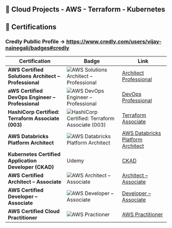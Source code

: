 ## 🚀 Cloud Projects - AWS - Terraform - Kubernetes







## 🏅 Certifications 






### Credly Publlic Profile -> https://www.credly.com/users/vijay-nainegali/badges#credly



| Certification | Badge | Link |
|---------------|-------|------|
|**AWS Certified Solutions Architect – Professional**|![AWS Solutions Architect – Professional](https://images.credly.com/size/110x110/images/2d84e428-9078-49b6-a804-13c15383d0de/image.png) |[Architect Professional](https://www.credly.com/badges/5bb819bc-ae9f-4546-b472-064949b49a4c/public_url)
|**aWS Certified DevOps Engineer – Professional**|![AWS DevOps Engineer – Professional](https://images.credly.com/size/110x110/images/bd31ef42-d460-493e-8503-39592aaf0458/image.png)|[DevOps Professional](https://www.credly.com/badges/07282de3-19b9-496e-acc7-25a31a01665e/public_url)
|**HashiCorp Certified: Terraform Associate (003)**|![HashiCorp Certified: Terraform Associate (003)](https://images.credly.com/size/110x110/images/0dc62494-dc94-469a-83af-e35309f27356/blob)|[Terraform Associate](https://www.credly.com/badges/e5da1168-fc4c-472d-bab7-d8c46d125e79/public_url)
|**AWS Databricks Platform Architect**|![AWS Databricks Platform Architect](https://api.accredible.com/v1/frontend/credential_website_embed_image/badge/162433800)|[AWS Databricks Platform Architect](https://credentials.databricks.com/ea979343-030d-4481-b670-9a296700d9bc?record_view=true)
|**Kubernetes Certified Application Developer (CKAD)**| Udemy |[CKAD](https://www.udemy.com/certificate/UC-919f5657-7d7f-46d1-9282-fd414efb70ca/)
|**AWS Certified Architect – Associate**|![AWS Architect – Associate](https://images.credly.com/size/110x110/images/0e284c3f-5164-4b21-8660-0d84737941bc/image.png)|[Architect – Associate](https://www.credly.com/badges/28bfdb72-4758-4606-a3a2-7e714ec878da/public_url)
|**AWS Certified Developer – Associate**|![AWS Developer – Associate](https://images.credly.com/size/110x110/images/b9feab85-1a43-4f6c-99a5-631b88d5461b/image.png)|[Developer – Associate](https://www.credly.com/badges/bad31d88-dfb7-4af5-b35b-6b686e7366ea/public_url)
|**AWS Certified Cloud Practitioner**|![AWS Practioner](https://images.credly.com/size/110x110/images/00634f82-b07f-4bbd-a6bb-53de397fc3a6/image.png)|[AWS Practitioner](https://www.credly.com/badges/2ca794d0-67ae-4ba4-bbce-eb0ba8f64eb5/public_url)




            






